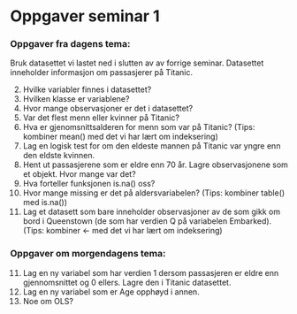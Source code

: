 Oppgaver seminar 1
================

### Oppgaver fra dagens tema:

Bruk datasettet vi lastet ned i slutten av av forrige seminar.
Datasettet inneholder informasjon om passasjerer på Titanic.

2.  Hvilke variabler finnes i datasettet?
3.  Hvilken klasse er variablene?
4.  Hvor mange observasjoner er det i datasettet?
5.  Var det flest menn eller kvinner på Titanic?
6.  Hva er gjenomsnittsalderen for menn som var på Titanic? (Tips:
    kombiner mean() med det vi har lært om indeksering)
7.  Lag en logisk test for om den eldeste mannen på Titanic var yngre
    enn den eldste kvinnen.
8.  Hent ut passasjerene som er eldre enn 70 år. Lagre observasjonene
    som et objekt. Hvor mange var det?
9.  Hva forteller funksjonen is.na() oss?
10. Hvor mange missing er det på aldersvariabelen? (Tips: kombiner
    table() med is.na())
11. Lag et datasett som bare inneholder observasjoner av de som gikk om
    bord i Queenstown (de som har verdien Q på variabelen Embarked).
    (Tips: kombiner \<- med det vi har lært om indeksering)

### Oppgaver om morgendagens tema:

11. Lag en ny variabel som har verdien 1 dersom passasjeren er eldre enn
    gjennomsnittet og 0 ellers. Lagre den i Titanic datasettet.
12. Lag en ny variabel som er Age opphøyd i annen.
13. Noe om OLS?
